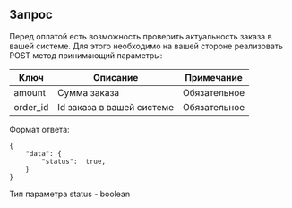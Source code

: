 ## Запрос

Перед оплатой есть возможность проверить актуальность заказа в вашей системе.
Для этого необходимо на вашей стороне реализовать POST метод принимающий параметры:

Ключ | Описание | Примечание
--- | --- | ---
amount | Сумма заказа | Обязательное
order_id | Id заказа в вашей системе | Обязательное

Формат ответа:
```
{
    "data": {
        "status":  true,
    }
}
```

Тип параметра status - boolean